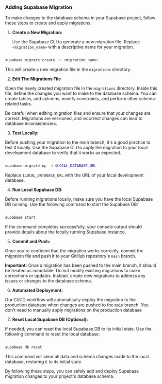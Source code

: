 ### Adding Supabase Migration

To make changes to the database schema in your Supabase project, follow these steps to create and apply migrations:

1. **Create a New Migration:**

   Use the Supabase CLI to generate a new migration file. Replace `<migration_name>` with a descriptive name for your migration.

```bash

supabase migrate create -n <migration_name>

```
This will create a new migration file in the `migrations` directory.

2. **Edit The Migrations File**

Open the newly created migration file in the `migrations` directory. Inside this file, define the changes you want to make to the database schema. You can create tables, add columns, modify constraints, and perform other schema-related tasks.

Be careful when editing migration files and ensure that your changes are correct. Migrations are versioned, and incorrect changes can lead to database inconsistencies.


3. **Test Locally:**

Before pushing your migration to the main branch, it's a good practice to test it locally. Use the Supabase CLI to apply the migration to your local development database to verify that it works as expected.


```bash

supabase migrate up -d $LOCAL_DATABASE_URL

```

Replace `$LOCAL_DATABASE_URL` with the URL of your local development database.


4. **Run Local Supabase DB:**

Before running migrations locally, make sure you have the local Supabase DB running. Use the following command to start the Supabase DB:
   
```bash

supabase start

```
If the command completes successfully, your console output should provide details about the locally running Supabase instance.


5. **Commit and Push:**

Once you're confident that the migration works correctly, commit the migration file and push it to your GitHub repository's `main` branch.

**Important:** Once a migration has been pushed to the main branch, it should be treated as immutable. Do not modify existing migrations to make corrections or updates. Instead, create new migrations to address any issues or changes to the database schema.

6. **Automated Deployment:**

Our CI/CD workflow will automatically deploy the migration to the production database when changes are pushed to the `main` branch. You don't need to manually apply migrations on the production database


7. **Reset Local Supabase DB (Optional):**

If needed, you can reset the local Supabase DB to its initial state. Use the following command to reset the local database:
   
```bash

supabase db reset

```

This command will clear all data and schema changes made to the local database, restoring it to its initial state.


By following these steps, you can safely add and deploy Supabase migration changes to your project's database schema.

